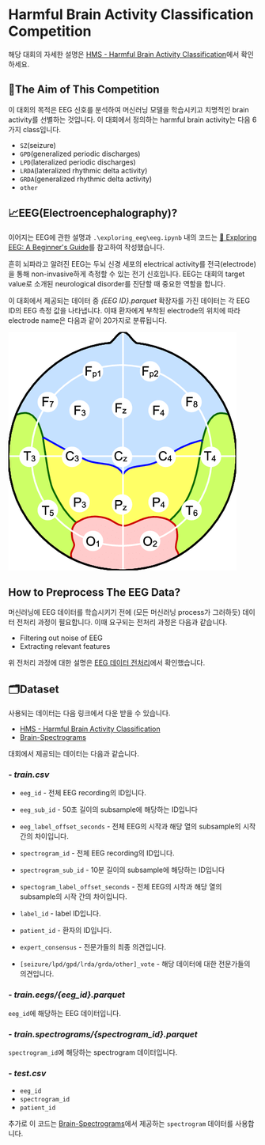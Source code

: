 # Harmful Brain Activity Classification Competition

해당 대회의 자세한 설명은 [HMS - Harmful Brain Activity Classification](https://www.kaggle.com/competitions/hms-harmful-brain-activity-classification)에서 확인하세요.

## 🎯The Aim of This Competition

이 대회의 목적은 EEG 신호를 분석하여 머신러닝 모델을 학습시키고 치명적인 brain activity를 선별하는 것입니다. 이 대회에서 정의하는 harmful brain activity는 다음 6가지 class입니다.

* `SZ`(seizure)
* `GPD`(generalized periodic discharges)
* `LPD`(lateralized periodic discharges)
* `LRDA`(lateralized rhythmic delta activity)
* `GRDA`(generalized rhythmic delta activity)
* `other`

## 📈EEG(Electroencephalography)?

이어지는 EEG에 관한 설명과 `.\exploring_eeg\eeg.ipynb` 내의 코드는 [🧠 Exploring EEG: A Beginner's Guide](https://www.kaggle.com/code/yorkyong/exploring-eeg-a-beginner-s-guide/notebook)를 참고하여 작성했습니다.

흔히 뇌파라고 알려진 EEG는 두뇌 신경 세포의 electrical activity를 전극(electrode)을 통해 non-invasive하게 측정할 수 있는 전기 신호입니다. EEG는 대회의 target value로 소개된 neurological disorder를 진단할 때 중요한 역할을 합니다. 

이 대회에서 제공되는 데이터 중 *{EEG ID}.parquet* 확장자를 가진 데이터는 각 EEG ID의 EEG 측정 값을 나타냅니다. 이때 환자에게 부착된 electrode의 위치에 따라 electrode name은 다음과 같이 20가지로 분류됩니다.

![Electrode img](image.png)

## How to Preprocess The EEG Data?

머신러닝에 EEG 데이터를 학습시키기 전에 (모든 머신러닝 process가 그러하듯) 데이터 전처리 과정이 필요합니다. 이때 요구되는 전처리 과정은 다음과 같습니다.

* Filtering out noise of EEG
* Extracting relevant features

위 전처리 과정에 대한 설명은 [EEG 데이터 전처리](https://brunch.co.kr/@looxidlabs/19)에서 확인했습니다.

## 🗂️Dataset

사용되는 데이터는 다음 링크에서 다운 받을 수 있습니다.

* [HMS - Harmful Brain Activity Classification](https://www.kaggle.com/competitions/hms-harmful-brain-activity-classification/data)
* [Brain-Spectrograms](https://www.kaggle.com/datasets/cdeotte/brain-spectrograms)

대회에서 제공되는 데이터는 다음과 같습니다.

### - *train.csv*

* `eeg_id` - 전체 EEG recording의 ID입니다.

* `eeg_sub_id` - 50초 길이의 subsample에 해당하는 ID입니다

* `eeg_label_offset_seconds` - 전체 EEG의 시작과 해당 열의 subsample의 시작 간의 차이입니다.

* `spectrogram_id` - 전체 EEG recording의 ID입니다.

* `spectrogram_sub_id` - 10분 길이의 subsample에 해당하는 ID입니다

* `spectogram_label_offset_seconds` - 전체 EEG의 시작과 해당 열의 subsample의 시작 간의 차이입니다.

* `label_id` - label ID입니다.

* `patient_id` - 환자의 ID입니다.

* `expert_consensus` - 전문가들의 최종 의견입니다.

* `[seizure/lpd/gpd/lrda/grda/other]_vote` - 해당 데이터에 대한 전문가들의 의견입니다.

### - *train.eegs/{eeg_id}.parquet*

`eeg_id`에 해당하는 EEG 데이터입니다.

### - *train.spectrograms/{spectrogram_id}.parquet*
`spectrogram_id`에 해당하는 spectrogram 데이터입니다.

### - *test.csv*
* `eeg_id`
* `spectrogram_id`
* `patient_id`

추가로 이 코드는 [Brain-Spectrograms](https://www.kaggle.com/datasets/cdeotte/brain-spectrograms/data)에서 제공하는 `spectrogram` 데이터를 사용합니다.